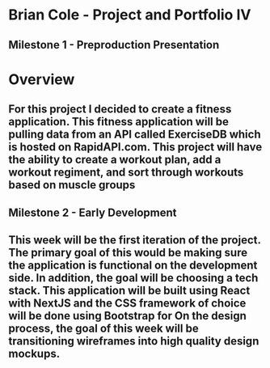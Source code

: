 # Brian Cole - Project and Portfolio IV

## Milestone 1 - Preproduction Presentation

# Overview

## For this project I decided to create a fitness application. This fitness application will be pulling data from an API called ExerciseDB which is hosted on RapidAPI.com. This project will have the ability to create a workout plan, add a workout regiment, and sort through workouts based on muscle groups

## Milestone 2 - Early Development

## This week will be the first iteration of the project. The primary goal of this would be making sure the application is functional on the development side. In addition, the goal will be choosing a tech stack. This application will be built using React with NextJS and the CSS framework of choice will be done using Bootstrap for On the design process, the goal of this week will be transitioning wireframes into high quality design mockups.
